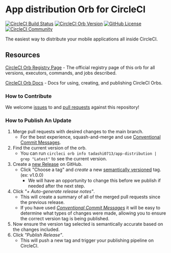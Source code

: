 # App distribution Orb for CircleCI


[![CircleCI Build Status](https://circleci.com/gh/CircleCI-Public/app-distribution-orb.svg?style=shield "CircleCI Build Status")](https://circleci.com/gh/CircleCI-Public/app-distribution-orb) [![CircleCI Orb Version](https://badges.circleci.com/orbs/CircleCI-Public/app-distribution-orb.svg)](https://circleci.com/developer/orbs/orb/CircleCI-Public/app-distribution-orb) [![GitHub License](https://img.shields.io/badge/license-MIT-lightgrey.svg)](https://raw.githubusercontent.com/CircleCI-Public/app-distribution-orb/master/LICENSE) [![CircleCI Community](https://img.shields.io/badge/community-CircleCI%20Discuss-343434.svg)](https://discuss.circleci.com/c/ecosystem/orbs)

The easiest way to distribute your mobile applications all inside CircleCI.

## Resources

[CircleCI Orb Registry Page](https://circleci.com/developer/orbs/orb/tadashi0713/app-distribution) - The official registry page of this orb for all versions, executors, commands, and jobs described.

[CircleCI Orb Docs](https://circleci.com/docs/orb-intro/#section=configuration) - Docs for using, creating, and publishing CircleCI Orbs.

### How to Contribute

We welcome [issues](https://github.com/tadashi0713/circleci-app-distribution/issues) to and [pull requests](https://github.com/tadashi0713/circleci-app-distribution/pulls) against this repository!

### How to Publish An Update
1. Merge pull requests with desired changes to the main branch.
    - For the best experience, squash-and-merge and use [Conventional Commit Messages](https://conventionalcommits.org/).
2. Find the current version of the orb.
    - You can run `circleci orb info tadashi0713/app-distribution | grep "Latest"` to see the current version.
3. Create a [new Release](https://github.com/tadashi0713/circleci-app-distribution/releases/new) on GitHub.
    - Click "Choose a tag" and _create_ a new [semantically versioned](http://semver.org/) tag. (ex: v1.0.0)
      - We will have an opportunity to change this before we publish if needed after the next step.
4.  Click _"+ Auto-generate release notes"_.
    - This will create a summary of all of the merged pull requests since the previous release.
    - If you have used _[Conventional Commit Messages](https://conventionalcommits.org/)_ it will be easy to determine what types of changes were made, allowing you to ensure the correct version tag is being published.
5. Now ensure the version tag selected is semantically accurate based on the changes included.
6. Click _"Publish Release"_.
    - This will push a new tag and trigger your publishing pipeline on CircleCI.